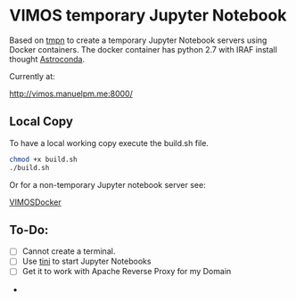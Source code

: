# VIMOS temporary Jupyter Notebook

Based on [tmpn](https://github.com/jupyter/tmpnb) to create a temporary Jupyter Notebook servers using Docker containers. The docker container has python 2.7 with IRAF install thought [Astroconda](http://astroconda.readthedocs.io/en/latest/index.html). 

Currently at:

http://vimos.manuelpm.me:8000/

## Local Copy

To have a local working copy execute the build.sh file. 

```bash
chmod +x build.sh
./build.sh
```

Or for a non-temporary Jupyter notebook server see: 

[VIMOSDocker](https://github.com/manuelmarcano22/VIMOSDocker)

## To-Do:

- [ ] Cannot create a terminal. 
- [ ] Use [tini](https://github.com/krallin/tini) to start Jupyter Notebooks
- [ ] Get it to work with Apache Reverse Proxy for my Domain
- 
